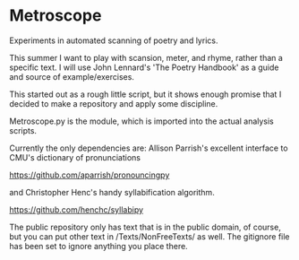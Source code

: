# Metroscope
Experiments in automated scanning of poetry and lyrics.

This summer I want to play with scansion, meter, and rhyme, rather than a specific text. I will use John Lennard's 'The Poetry Handbook' as a guide and source of example/exercises.

This started out as a rough little script, but it shows enough promise that I decided to make a repository and apply some discipline.

Metroscope.py is the module, which is imported into the actual analysis scripts.

Currently the only dependencies are:
Allison Parrish's excellent interface to CMU's dictionary of pronunciations

https://github.com/aparrish/pronouncingpy

and Christopher Henc's handy syllabification algorithm.

https://github.com/henchc/syllabipy

The public repository only has text that is in the public domain, of course, but you can put other text in /Texts/NonFreeTexts/ as well. The gitignore file has been set to ignore anything you place there.
